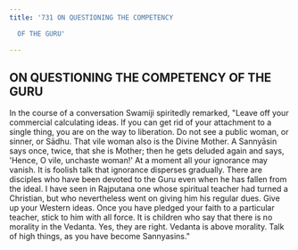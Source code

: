 ```yaml
---
title: '731 ON QUESTIONING THE COMPETENCY

  OF THE GURU'

---
```

  

## ON QUESTIONING THE COMPETENCY OF THE GURU

In the course of a conversation Swamiji spiritedly remarked, "Leave off
your commercial calculating ideas. If you can get rid of your attachment
to a single thing, you are on the way to liberation. Do not see a public
woman, or sinner, or Sādhu. That vile woman also is the Divine Mother. A
Sannyāsin says once, twice, that she is Mother; then he gets deluded
again and says, 'Hence, O vile, unchaste woman!' At a moment all your
ignorance may vanish. It is foolish talk that ignorance disperses
gradually. There are disciples who have been devoted to the Guru even
when he has fallen from the ideal. I have seen in Rajputana one whose
spiritual teacher had turned a Christian, but who nevertheless went on
giving him his regular dues. Give up your Western ideas. Once you have
pledged your faith to a particular teacher, stick to him with all force.
It is children who say that there is no morality in the Vedanta. Yes,
they are right. Vedanta is above morality. Talk of high things, as you
have become Sannyasins."